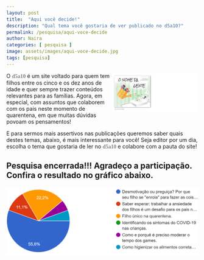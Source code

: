 ```yaml
---
layout: post
title:  "Aqui você decide!"
description: "Qual tema você gostaria de ver publicado no d5a10?"
permalink: /pesquisa/aqui-voce-decide
author: Naira
categories: [ pesquisa ]
image: assets/images/aqui-voce-decide.jpg
tags: [pesquisa]
---
```

<style>
.thumb {float: right; width: 45%;}
@media only screen and (max-width: 520px) {
  .txt {font-size: 22px;}
  .thumb {float: right; width: 100%}
}
.d5a10 {
  font-family: 'Crafty Girls', cursive;
  color:gray;
  font-weight: bold;
}
figure {
  margin: 0rem;
}
</style>
<a href="https://aprender.digital/"><img class="thumb" src="/assets/images/o-nome-da-gente.gif" align="rigth"></a>
O <spam class="d5a10">d5a10</spam> é um site voltado para quem tem filhos entre os cinco e os dez anos de idade e quer sempre trazer conteúdos relevantes para as famílias. Agora, em especial, com assuntos que colaborem com os pais neste momento de quarentena, em que muitas dúvidas povoam os pensamentos! 

E para sermos mais assertivos nas publicações queremos saber quais destes temas, abaixo, é mais interessante para você! Seja editor por um dia, escolha o tema que gostaria de ler no <spam class="d5a10">d5a10</spam> e colabore com a pauta do site!

## Pesquisa encerrada!!! Agradeço a participação. Confira o resultado no gráfico abaixo.
<figure>
<img src="/assets/images/pesquisa/2020-05-04-resultado.jpg" alt="Gráfico resultado da pesquisa">
</figure>

<!--
<iframe src="https://docs.google.com/forms/d/e/ENDERECO/viewform?embedded=true" width="100%" height="660" frameborder="0" marginheight="0" marginwidth="0">Carregando…</iframe>
-->